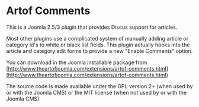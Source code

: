 # Artof Comments

This is a Joomla 2.5/3 plugin that provides Discus support for articles. 

Most other plugins use a complicated system of manually adding article or category id's to white or black list fields. This plugin actually hooks into the article and category edit forms to provide a new "Enable Comments" option.

You can download in the Joomla installable package from [http://www.theartofjoomla.com/extensions/artof-comments.html](http://www.theartofjoomla.com/extensions/artof-comments.html)

The source code is made available under the GPL version 2+ (when used by or with the Joomla CMS) or the MIT license (when not used by or with the Joomla CMS).